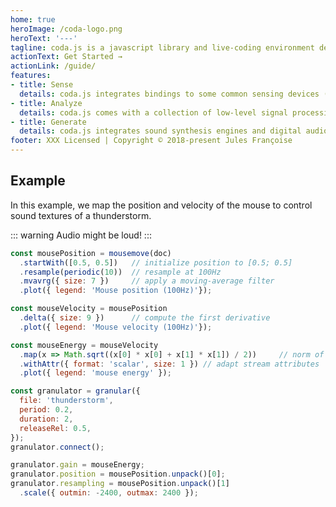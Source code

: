 ```yaml
---
home: true
heroImage: /coda-logo.png
heroText: '---'
tagline: coda.js is a javascript library and live-coding environment dedicated to the design of bodily interactions with audio and visual processing.
actionText: Get Started →
actionLink: /guide/
features:
- title: Sense
  details: coda.js integrates bindings to some common sensing devices (such as the Myo armband) and bridges with other platforms (for example, Max).
- title: Analyze
  details: coda.js comes with a collection of low-level signal processing operators, and a number of movement analysis, recognition, and interaction design tools.
- title: Generate
  details: coda.js integrates sound synthesis engines and digital audioi effects to facilitate conntinuous movement sonification.
footer: XXX Licensed | Copyright © 2018-present Jules Françoise
---
```


## Example

In this example, we map the position and velocity of the mouse to control sound textures of a thunderstorm.

::: warning
Audio might be loud!
:::

```js
const mousePosition = mousemove(doc)
  .startWith([0.5, 0.5])   // initialize position to [0.5; 0.5]
  .resample(periodic(10))  // resample at 100Hz
  .mvavrg({ size: 7 })     // apply a moving-average filter
  .plot({ legend: 'Mouse position (100Hz)'});

const mouseVelocity = mousePosition
  .delta({ size: 9 })      // compute the first derivative
  .plot({ legend: 'Mouse velocity (100Hz)'});

const mouseEnergy = mouseVelocity
  .map(x => Math.sqrt((x[0] * x[0] + x[1] * x[1]) / 2))     // norm of the velocity
  .withAttr({ format: 'scalar', size: 1 }) // adapt stream attributes
  .plot({ legend: 'mouse energy' });

const granulator = granular({
  file: 'thunderstorm',
  period: 0.2,
  duration: 2,
  releaseRel: 0.5,
});
granulator.connect();

granulator.gain = mouseEnergy;
granulator.position = mousePosition.unpack()[0];
granulator.resampling = mousePosition.unpack()[1]
  .scale({ outmin: -2400, outmax: 2400 });
```